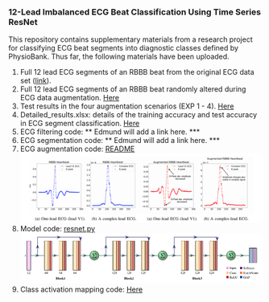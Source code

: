 
### 12-Lead Imbalanced ECG Beat Classification Using Time Series ResNet

This repository contains supplementary materials from a research project for classifying ECG beat segments into diagnostic classes defined by PhysioBank.
Thus far, the following materials have been uploaded.
1. Full 12 lead ECG segments of an RBBB beat from the original ECG data set ([link](supplemental_plots/Figure2)).
2. Full 12 lead ECG segments of an RBBB beat randomly altered during ECG data augmentation. [Here](supplemental_plots/Figure3)
3. Test results in the four augmentation scenarios (EXP 1 - 4). [Here](test_results.md)
4. Detailed_results.xlsx: details of the training accuracy and test accuracy in ECG segment classification. [Here](result_details.xlsx)
5. ECG filtering code: ** Edmund will add a link here. ***
6. ECG segmentation code: ** Edmund will add a link here. ***
7. ECG augmentation code: [README](augmentation/README.md)
  ![AugTest](imgs/rbbb.png)
8. Model code: [resnet.py](resnet/resnet.py)
  ![ResNetArch](imgs/resnet.png)
9. Class activation mapping code: [Here](class_activation_map/cam.py)
